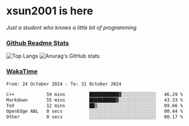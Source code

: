# xsun2001 is here

*Just a student who knows a little bit of programming*

### [Github Readme Stats](https://github.com/anuraghazra/github-readme-stats)

![Top Langs](https://github-readme-stats.vercel.app/api/top-langs/?username=xsun2001&layout=compact&theme=radical) ![Anurag's GitHub stats](https://github-readme-stats.vercel.app/api?username=xsun2001&show_icons=true&theme=radical)

### [WakaTime](https://wakatime.com)

<!--START_SECTION:waka-->

```txt
From: 24 October 2024 - To: 31 October 2024

C++            59 mins         ███████████▓░░░░░░░░░░░░░   46.29 %
Markdown       55 mins         ██████████▓░░░░░░░░░░░░░░   43.33 %
TeX            12 mins         ██▒░░░░░░░░░░░░░░░░░░░░░░   09.66 %
OpenEdge ABL   0 secs          ░░░░░░░░░░░░░░░░░░░░░░░░░   00.44 %
Other          0 secs          ░░░░░░░░░░░░░░░░░░░░░░░░░   00.17 %
```

<!--END_SECTION:waka-->
